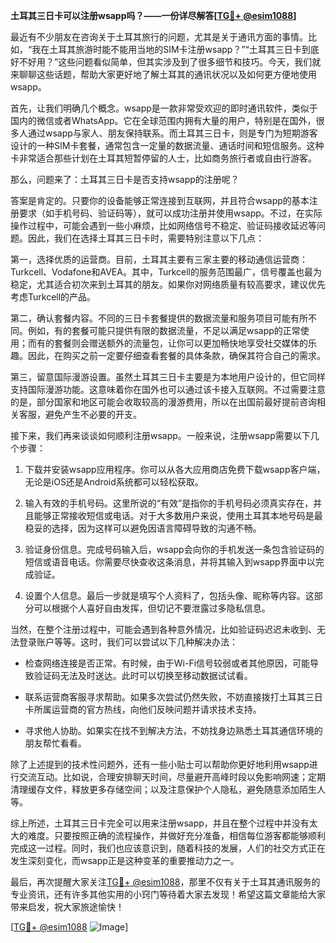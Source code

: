 **土耳其三日卡可以注册wsapp吗？——一份详尽解答[[TG💪+ @esim1088](https://t.me/s/esim1088)]**

最近有不少朋友在咨询关于土耳其旅行的问题，尤其是关于通讯方面的事情。比如，“我在土耳其旅游时能不能用当地的SIM卡注册wsapp？”“土耳其三日卡到底好不好用？”这些问题看似简单，但其实涉及到了很多细节和技巧。今天，我们就来聊聊这些话题，帮助大家更好地了解土耳其的通讯状况以及如何更方便地使用wsapp。

首先，让我们明确几个概念。wsapp是一款非常受欢迎的即时通讯软件，类似于国内的微信或者WhatsApp。它在全球范围内拥有大量的用户，特别是在国外，很多人通过wsapp与家人、朋友保持联系。而土耳其三日卡，则是专门为短期游客设计的一种SIM卡套餐，通常包含一定量的数据流量、通话时间和短信服务。这种卡非常适合那些计划在土耳其短暂停留的人士，比如商务旅行者或自由行游客。

那么，问题来了：土耳其三日卡是否支持wsapp的注册呢？

答案是肯定的。只要你的设备能够正常连接到互联网，并且符合wsapp的基本注册要求（如手机号码、验证码等），就可以成功注册并使用wsapp。不过，在实际操作过程中，可能会遇到一些小麻烦，比如网络信号不稳定、验证码接收延迟等问题。因此，我们在选择土耳其三日卡时，需要特别注意以下几点：

第一，选择优质的运营商。目前，土耳其主要有三家主要的移动通信运营商：Turkcell、Vodafone和AVEA。其中，Turkcell的服务范围最广，信号覆盖也最为稳定，尤其适合初次来到土耳其的朋友。如果你对网络质量有较高要求，建议优先考虑Turkcell的产品。

第二，确认套餐内容。不同的三日卡套餐提供的数据流量和服务项目可能有所不同。例如，有的套餐可能只提供有限的数据流量，不足以满足wsapp的正常使用；而有的套餐则会赠送额外的流量包，让你可以更加畅快地享受社交媒体的乐趣。因此，在购买之前一定要仔细查看套餐的具体条款，确保其符合自己的需求。

第三，留意国际漫游设置。虽然土耳其三日卡主要是为本地用户设计的，但它同样支持国际漫游功能。这意味着你在国外也可以通过该卡接入互联网。不过需要注意的是，部分国家和地区可能会收取较高的漫游费用，所以在出国前最好提前咨询相关客服，避免产生不必要的开支。

接下来，我们再来谈谈如何顺利注册wsapp。一般来说，注册wsapp需要以下几个步骤：

1. 下载并安装wsapp应用程序。你可以从各大应用商店免费下载wsapp客户端，无论是iOS还是Android系统都可以轻松获取。

2. 输入有效的手机号码。这里所说的“有效”是指你的手机号码必须真实存在，并且能够正常接收短信或电话。对于大多数用户来说，使用土耳其本地号码是最稳妥的选择，因为这样可以避免因语言障碍导致的沟通不畅。

3. 验证身份信息。完成号码输入后，wsapp会向你的手机发送一条包含验证码的短信或语音电话。你需要尽快查收这条消息，并将其输入到wsapp界面中以完成验证。

4. 设置个人信息。最后一步就是填写个人资料了，包括头像、昵称等内容。这部分可以根据个人喜好自由发挥，但切记不要泄露过多隐私信息。

当然，在整个注册过程中，可能会遇到各种意外情况，比如验证码迟迟未收到、无法登录账户等等。这时，我们可以尝试以下几种解决办法：

- 检查网络连接是否正常。有时候，由于Wi-Fi信号较弱或者其他原因，可能导致验证码无法及时送达。此时可以切换至移动数据试试看。
  
- 联系运营商客服寻求帮助。如果多次尝试仍然失败，不妨直接拨打土耳其三日卡所属运营商的官方热线，向他们反映问题并请求技术支持。

- 寻求他人协助。如果实在找不到解决方法，不妨找身边熟悉土耳其通信环境的朋友帮忙看看。

除了上述提到的技术性问题外，还有一些小贴士可以帮助你更好地利用wsapp进行交流互动。比如说，合理安排聊天时间，尽量避开高峰时段以免影响网速；定期清理缓存文件，释放更多存储空间；以及注意保护个人隐私，避免随意添加陌生人等。

综上所述，土耳其三日卡完全可以用来注册wsapp，并且在整个过程中并没有太大的难度。只要按照正确的流程操作，并做好充分准备，相信每位游客都能够顺利完成这一过程。同时，我们也应该意识到，随着科技的发展，人们的社交方式正在发生深刻变化，而wsapp正是这种变革的重要推动力之一。

最后，再次提醒大家关注[TG💪+ @esim1088](https://t.me/s/esim1088)，那里不仅有关于土耳其通讯服务的专业资讯，还有许多其他实用的小窍门等待着大家去发现！希望这篇文章能给大家带来启发，祝大家旅途愉快！

[[TG💪+ @esim1088](https://t.me/s/esim1088) ![Image](https://i.postimg.cc/4NQfJmqS/Snipaste-2025-05-13-00-14-12.png)]
